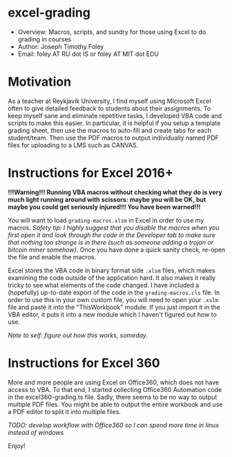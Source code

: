 # excel-grading

- Overview: Macros, scripts, and sundry for those using Excel to do grading in courses
- Author:  Joseph Timothy Foley
- Email: foley AT RU dot IS or foley AT MIT dot EDU

# Motivation

As a teacher at Reykjavík University, I find myself using Microsoft Excel often to give detailed feedback to students about their assignments.
To keep myself sane and eliminate repetitive tasks, I developed VBA code and scripts to make this easier.
In particular, it is helpful if you setup a template grading sheet, then use the macros to auto-fill and create tabs for each student/team.
Then use the PDF macros to output individually named PDF files for uploading to a LMS such as CANVAS.

# Instructions for Excel 2016+
**!!!Warning!!! Running VBA macros without checking what they do is very much light running around with scissors:  maybe you will be OK, but maybe you could get seriously injured!!!  You have been warned!!!**

You will want to load `grading-macros.xlsm` in Excel in order to use my macros.
*Safety tip:  I highly suggest that you disable the macros when you first open it and look through the code in the Developer tab to make sure that nothing too strange is in there (such as someone adding a trojan or bitcoin miner somehow).*
Once you have done a quick sanity check, re-open the file and enable the macros.

Excel stores the VBA code in binary format side `.xlsm` files, which makes examining the code outside of the application hard.
It also makes it really tricky to see what elements of the code changed.
I have included a (hopefully) up-to-date export of the code in the `grading-macros.cls` file.
In order to use this in your own custom file, you will need to open your `.xslm` file and paste it into the "ThisWorkbook" module.
If you just import it in the VBA editor, it puts it into a new module which I haven't figured out how to use.

*Note to self:  figure out how this works, someday.*

# Instructions for Excel 360
More and more people are using Excel on Office360, which does not have access to VBA.
To that end, I started collecting Office360 Automation code in the excel360-grading.ts file.
Sadly, there seems to be no way to output multiple PDF files.
You might be able to output the entire workbook and use a PDF editor to split it into multiple files.

*TODO: develop workflow with Office360 so I can spend more time in linux instead of windows*

Enjoy!
